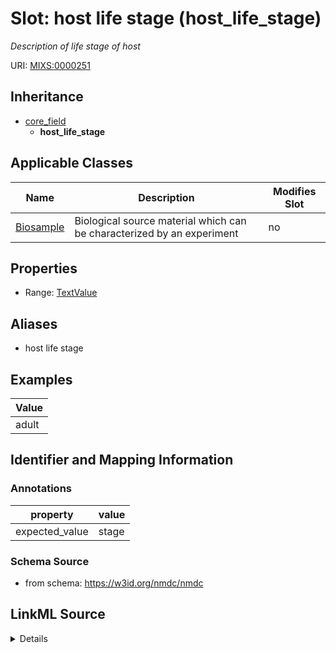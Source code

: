 # Slot: host life stage (host_life_stage)


_Description of life stage of host_



URI: [MIXS:0000251](https://w3id.org/mixs/0000251)




## Inheritance

* [core_field](core_field.md)
    * **host_life_stage**





## Applicable Classes

| Name | Description | Modifies Slot |
| --- | --- | --- |
[Biosample](Biosample.md) | Biological source material which can be characterized by an experiment |  no  |







## Properties

* Range: [TextValue](TextValue.md)



## Aliases


* host life stage




## Examples

| Value |
| --- |
| adult |

## Identifier and Mapping Information





### Annotations

| property | value |
| --- | --- |
| expected_value | stage || occurrence | 1 |



### Schema Source


* from schema: https://w3id.org/nmdc/nmdc




## LinkML Source

<details>
```yaml
name: host_life_stage
annotations:
  expected_value:
    tag: expected_value
    value: stage
  occurrence:
    tag: occurrence
    value: '1'
description: Description of life stage of host
title: host life stage
examples:
- value: adult
from_schema: https://w3id.org/nmdc/nmdc
aliases:
- host life stage
rank: 1000
is_a: core field
string_serialization: '{text}'
slot_uri: MIXS:0000251
multivalued: false
alias: host_life_stage
domain_of:
- Biosample
range: TextValue

```
</details>